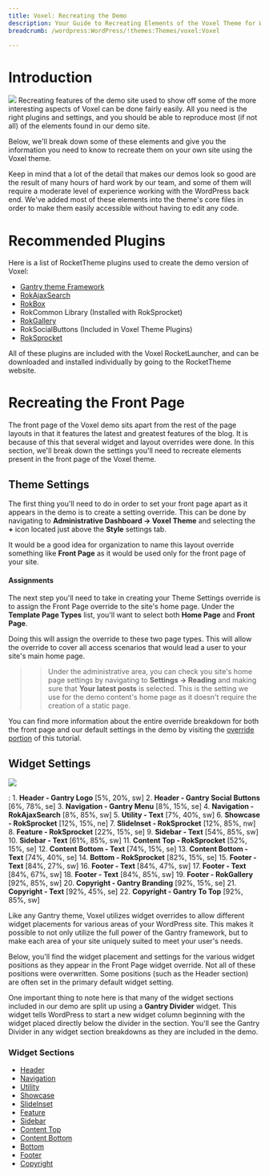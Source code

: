 ```yaml
---
title: Voxel: Recreating the Demo
description: Your Guide to Recreating Elements of the Voxel Theme for WordPress
breadcrumb: /wordpress:WordPress/!themes:Themes/voxel:Voxel

---
```


Introduction
=====
![][voxel2]
Recreating features of the demo site used to show off some of the more interesting aspects of Voxel can be done fairly easily. All you need is the right plugins and settings, and you should be able to reproduce most (if not all) of the elements found in our demo site. 

Below, we'll break down some of these elements and give you the information you need to know to recreate them on your own site using the Voxel theme.

Keep in mind that a lot of the detail that makes our demos look so good are the result of many hours of hard work by our team, and some of them will require a moderate level of experience working with the WordPress back end. We've added most of these elements into the theme's core files in order to make them easily accessible without having to edit any code.

Recommended Plugins
=====
Here is a list of RocketTheme plugins used to create the demo version of Voxel:

* [Gantry theme Framework][gantry]
* [RokAjaxSearch][rokajaxsearch]
* [RokBox][rokbox]
* RokCommon Library (Installed with RokSprocket)
* [RokGallery][rokgallery]
* RokSocialButtons (Included in Voxel Theme Plugins)
* [RokSprocket][roksprocket]

All of these plugins are included with the Voxel RocketLauncher, and can be downloaded and installed individually by going to the RocketTheme website.

Recreating the Front Page
=====
The front page of the Voxel demo sits apart from the rest of the page layouts in that it features the latest and greatest features of the blog. It is because of this that several widget and layout overrides were done. In this section, we'll break down the settings you'll need to recreate elements present in the front page of the Voxel theme.

Theme Settings
-----

The first thing you'll need to do in order to set your front page apart as it appears in the demo is to create a setting override. This can be done by navigating to **Administrative Dashboard -> Voxel Theme** and selecting the **+** icon located just above the **Style** settings tab. 

It would be a good idea for organization to name this layout override something like **Front Page** as it would be used only for the front page of your site.

#### Assignments

The next step you'll need to take in creating your Theme Settings override is to assign the Front Page override to the site's home page. Under the **Template Page Types** list, you'll want to select both **Home Page** and **Front Page**.

Doing this will assign the override to these two page types. This will allow the override to cover all access scenarios that would lead a user to your site's main home page.

>> Under the administrative area, you can check you site's home page settings by navigating to **Settings -> Reading** and making sure that **Your latest posts** is selected. This is the setting we use for the demo content's home page as it doesn't require the creation of a static page.

You can find more information about the entire override breakdown for both the front page and our default settings in the demo by visiting the [override portion][demooverride] of this tutorial.

Widget Settings
-----

![][Voxel]

:   1. **Header - Gantry Logo** [5%, 20%, sw]
    2. **Header - Gantry Social Buttons** [6%, 78%, se]
    3. **Navigation - Gantry Menu** [8%, 15%, se]
    4. **Navigation - RokAjaxSearch** [8%, 85%, sw]
    5. **Utility - Text** [7%, 40%, sw]
    6. **Showcase - RokSprocket** [12%, 15%, ne]
    7. **SlideInset - RokSprocket** [12%, 85%, nw]
    8. **Feature - RokSprocket** [22%, 15%, se]
    9. **Sidebar - Text** [54%, 85%, sw]
    10. **Sidebar - Text** [61%, 85%, sw]
    11. **Content Top - RokSprocket** [52%, 15%, se]
    12. **Content Bottom - Text** [74%, 15%, se]
    13. **Content Bottom - Text** [74%, 40%, se]
    14. **Bottom - RokSprocket** [82%, 15%, se]
    15. **Footer - Text** [84%, 27%, sw]
    16. **Footer - Text** [84%, 47%, sw]
    17. **Footer - Text** [84%, 67%, sw]
    18. **Footer - Text** [84%, 85%, sw]
    19. **Footer - RokGallery** [92%, 85%, sw]
    20. **Copyright - Gantry Branding** [92%, 15%, se]
    21. **Copyright - Text** [92%, 45%, se]
    22. **Copyright - Gantry To Top** [92%, 85%, sw]

Like any Gantry theme, Voxel utilizes widget overrides to allow different widget placements for various areas of your WordPress site. This makes it possible to not only utilize the full power of the Gantry framework, but to make each area of your site uniquely suited to meet your user's needs.

Below, you'll find the widget placement and settings for the various widget positions as they appear in the Front Page widget override. Not all of these positions were overwritten. Some positions (such as the Header section) are often set in the primary default widget setting.

One important thing to note here is that many of the widget sections included in our demo are split up using a **Gantry Divider** widget. This widget tells WordPress to start a new widget column beginning with the widget placed directly below the divider in the section. You'll see the Gantry Divider in any widget section breakdowns as they are included in the demo.

### Widget Sections

* [Header][header]
* [Navigation][navigation]
* [Utility][utility]
* [Showcase][showcase]
* [SlideInset][slideinset]
* [Feature][feature]
* [Sidebar][sidebar]
* [Content Top][contenttop]
* [Content Bottom][contentbottom]
* [Bottom][bottom]
* [Footer][footer]
* [Copyright][copyright]

[gantry]: http://gantry-framework.org/download
[rokajaxsearch]: http://www.rockettheme.com/wordpress-downloads/plugins/free/2624-rokajaxsearch
[rokbox]: http://www.rockettheme.com/wordpress-downloads/plugins/free/2625-rokbox
[roksprocket]: http://www.rockettheme.com/wordpress-downloads/plugins/free/3228-roksprocket
[voxel]: assets/Voxel.jpeg
[voxel2]: assets/Voxel2.jpeg
[roksprocket]: http://www.rockettheme.com/extensions-joomla/roksprocket
[rokgallery]: http://www.rockettheme.com/extensions-joomla/rokgallery
[faq]: faq.md
[override]: http://gantry-framework.org/documentation/wordpress/configure/
[navigation]: demo_navigation.md
[contenttop]: demo_contenttop.md
[showcase]: demo_showcase.md
[maintop]: demo_maintop.md
[feature]: demo_feature.md
[sidebar]: demo_sidebar.md
[contenttop]: demo_contenttop.md
[contentbottom]: demo_contentbottom.md
[bottom]: demo_bottom.md
[extension]: demo_extension.md
[footer]: demo_footer.md
[copyright]: demo_copyright.md
[header]: demo_header.md
[utility]: demo_utility.md
[slideinset]: demo_slideinset.md
[demooverride]: demo_override.md